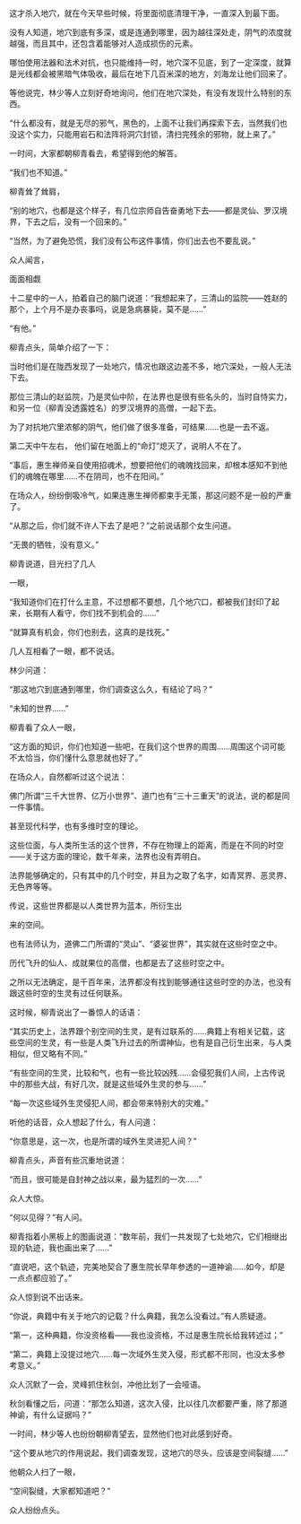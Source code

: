 这才杀入地穴，就在今天早些时候，将里面彻底清理干净，一直深入到最下面。

没有人知道，地穴到底有多深，或是连通到哪里，因为越往深处走，阴气的浓度就越强，而且其中，还包含着能够对人造成损伤的元素。

哪怕使用法器和法术对抗，也只能维持一时，地穴深不见底，到了一定深度，就算是光线都会被黑暗气体吸收，最后在地下几百米深的地方，刘海龙让他们回来了。

等他说完，林少等人立刻好奇地询问，他们在地穴深处，有没有发现什么特别的东西。

“什么都没有，就是无尽的邪气，黑色的，上面不让我们再探索下去，当然我们也没这个实力，只能用岩石和法阵将洞穴封锁，清扫完残余的邪物，就上来了。”

一时间，大家都朝柳青看去，希望得到他的解答。

“我们也不知道。”

柳青耸了耸肩，

“别的地穴，也都是这个样子，有几位宗师自告奋勇地下去——都是灵仙、罗汉境界，下去之后，没有一个回来的。”

“当然，为了避免恐慌，我们没有公布这件事情，你们出去也不要乱说。”

众人闻言，

面面相觑

十二星中的一人，拍着自己的脑门说道：“我想起来了，三清山的监院——姓赵的那个，上个月不是办丧事吗，说是急病暴毙，莫不是……”

“有他。”

柳青点头，简单介绍了一下：

当时他们是在陇西发现了一处地穴，情况也跟这边差不多，地穴深处，一般人无法下去。

那位三清山的赵监院，乃是灵仙中阶，在法界也是很有些名头的，当时自恃实力，和另一位（柳青没透露姓名）的罗汉境界的高僧，一起下去。

为了对抗地穴里浓郁的阴气，他们做了很多准备，可结果……也是一去不返。

第二天中午左右， 他们留在地面上的“命灯”熄灭了，说明人不在了。

“事后，惠生禅师亲自使用招魂术，想要把他们的魂魄找回来，却根本感知不到他们的魂魄在哪里……不在阴司，也不在阳间。”

在场众人，纷纷倒吸冷气，如果连惠生禅师都束手无策，那这问题不是一般的严重了。

“从那之后，你们就不许人下去了是吧？”之前说话那个女生问道。

“无畏的牺牲，没有意义。”

柳青说道，目光扫了几人

一眼，

“我知道你们在打什么主意，不过想都不要想，几个地穴口，都被我们封印了起来，长期有人看守，你们找不到机会的……”

“就算真有机会，你们也别去，这真的是找死。”

几人互相看了一眼，都不说话。

林少问道：

“那这地穴到底通到哪里，你们调查这么久，有结论了吗？”

“未知的世界……”

柳青看了众人一眼，

“这方面的知识，你们也知道一些吧，在我们这个世界的周围……周围这个词可能不太恰当，你们懂什么意思就也好了。”

在场众人，自然都听过这个说法：

佛门所谓“三千大世界、亿万小世界”、道门也有“三十三重天”的说法，说的都是同一件事情。

甚至现代科学，也有多维时空的理论。

这些位面，与人类所生活的这个世界，不存在物理上的距离，而是在不同的时空——关于这方面的理论，数千年来，法界也没有弄明白。

法界能够确定的，只有其中的几个时空，并且为之取了名字，如青冥界、恶灵界、无色界等等。

传说，这些世界都是以人类世界为蓝本，所衍生出

来的空间。

也有法师认为，道佛二门所谓的“灵山”、“婆娑世界”，其实就在这些时空之中。

历代飞升的仙人、成就果位的高僧，也都是去了这些时空之中。

之所以无法确定，是千百年来，法界都没有找到能够通往这些时空的办法，也没有跟这些时空的生灵有过任何联系。

这时候，柳青说出了一番惊人的话语：

“其实历史上，法界跟个别空间的生灵，是有过联系的……典籍上有相关记载，这些空间的生灵，有一些是人类飞升过去的所谓神仙，也有是自己衍生出来，与人类相似，但又略有不同。”

“有些空间的生灵，比较和气，也有一些比较凶残……会侵犯我们人间，上古传说中的那些大战，有好几次，就是这些域外生灵的参与……”

“每一次这些域外生灵侵犯人间，都会带来特别大的灾难。”

听他的话音，众人想起了什么，有人问道：

“你意思是，这一次，也是所谓的域外生灵进犯人间？”

柳青点头，声音有些沉重地说道：

“而且，很可能是自封神之战以来，最为猛烈的一次……”

众人大惊。

“何以见得？”有人问。

柳青指着小黑板上的图画说道：“数年前，我们一共发现了七处地穴，它们相继出现的轨迹，我也画出来了……”

“直说吧，这个轨迹，完美地契合了惠生院长早年参透的一道神谕……如今，却是一点点都应验了。”

众人惊到说不出话来。

“你说，典籍中有关于地穴的记载？什么典籍，我怎么没看过。”有人质疑道。

“第一，这种典籍，你没资格看——我也没资格，不过是惠生院长给我转述过；”

“第二，典籍上没提过地穴……每一次域外生灵入侵，形式都不形同，也没太多参考意义。”

众人沉默了一会，灵峰抓住秋剑，冲他比划了一会哑语。

秋剑看懂之后，问道：“那怎么知道，这次入侵，比以往几次都要严重，除了那道神谕，有什么证据吗？”

一时间，林少等人也纷纷朝柳青望去，显然他们也对此感到好奇。

“这个要从地穴的作用说起，我们调查发现，这地穴的尽头，应该是空间裂缝……”

他朝众人扫了一眼，

“空间裂缝，大家都知道吧？”

众人纷纷点头。
